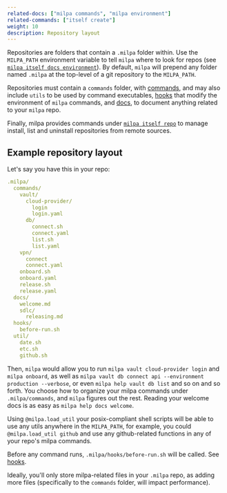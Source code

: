 ```yaml
---
related-docs: ["milpa commands", "milpa environment"]
related-commands: ["itself create"]
weight: 10
description: Repository layout
---
```

Repositories are folders that contain a `.milpa` folder within. Use the `MILPA_PATH` environment variable to tell `milpa` where to look for repos (see [`milpa itself docs environment`](/.milpa/docs/milpa/environment.md#MILPA_PATH)). By default, `milpa` will prepend any folder named `.milpa` at the top-level of a git repository to the `MILPA_PATH`.

Repositories must contain a `commands` folder, with [commands](/.milpa/docs/milpa/command/index.md), and may also include `utils` to be used by command executables, [hooks](/.milpa/docs/milpa/repo/hooks.md) that modify the environment of `milpa` commands, and [docs](/.milpa/docs/milpa/repo/docs.md), to document anything related to your `milpa` repo.

Finally, milpa provides commands under [`milpa itself repo`](/.milpa/commands/itself/repo/index.md) to manage install, list and uninstall repositories from remote sources.

## Example repository layout

Let's say you have this in your repo:

```yaml
.milpa/
  commands/
    vault/
      cloud-provider/
        login
        login.yaml
      db/
        connect.sh
        connect.yaml
        list.sh
        list.yaml
    vpn/
      connect
      connect.yaml
    onboard.sh
    onboard.yaml
    release.sh
    release.yaml
  docs/
    welcome.md
    sdlc/
      releasing.md
  hooks/
    before-run.sh
  util/
    date.sh
    etc.sh
    github.sh
```

Then, `milpa` would allow you to run `milpa vault cloud-provider login` and `milpa onboard`, as well as `milpa vault db connect api --environment production --verbose`, or even `milpa help vault db list` and so on and so forth. You choose how to organize your milpa commands under `.milpa/commands`, and `milpa` figures out the rest. Reading your welcome docs is as easy as `milpa help docs welcome`.

Using `@milpa.load_util` your posix-compliant shell scripts will be able to use any utils anywhere in the `MILPA_PATH`, for example, you could `@milpa.load_util github` and use any github-related functions in any of your repo's milpa commands.

Before any command runs, `.milpa/hooks/before-run.sh` will be called. See [hooks](/.milpa/docs/milpa/repo/hooks.md).

Ideally, you'll only store milpa-related files in your `.milpa` repo, as adding more files (specifically to the `commands` folder, will impact performance).
